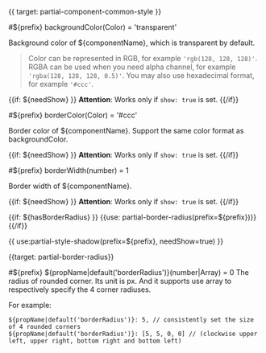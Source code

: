 
{{ target: partial-component-common-style }}

#${prefix} backgroundColor(Color) = 'transparent'

Background color of ${componentName}, which is transparent by default.

> Color can be represented in RGB, for example `'rgb(128, 128, 128)'`. RGBA can be used when you need alpha channel, for example `'rgba(128, 128, 128, 0.5)'`. You may also use hexadecimal format, for example `'#ccc'`.

{{if: ${needShow} }}
**Attention**: Works only if `show: true` is set.
{{/if}}

#${prefix} borderColor(Color) = '#ccc'

Border color of ${componentName}. Support the same color format as backgroundColor.

{{if: ${needShow} }}
**Attention**: Works only if `show: true` is set.
{{/if}}

#${prefix} borderWidth(number) = 1

Border width of ${componentName}.

{{if: ${needShow} }}
**Attention**: Works only if `show: true` is set.
{{/if}}

{{if: ${hasBorderRadius} }}
{{use: partial-border-radius(prefix=${prefix})}}
{{/if}}

{{ use:partial-style-shadow(prefix=${prefix}, needShow=true) }}






{{target: partial-border-radius}}

#${prefix} ${propName|default('borderRadius')}(number|Array) = 0
The radius of rounded corner. Its unit is px. And it supports use array to respectively specify the 4 corner radiuses.

For example:
```
${propName|default('borderRadius')}: 5, // consistently set the size of 4 rounded corners
${propName|default('borderRadius')}: [5, 5, 0, 0] // (clockwise upper left, upper right, bottom right and bottom left)
```